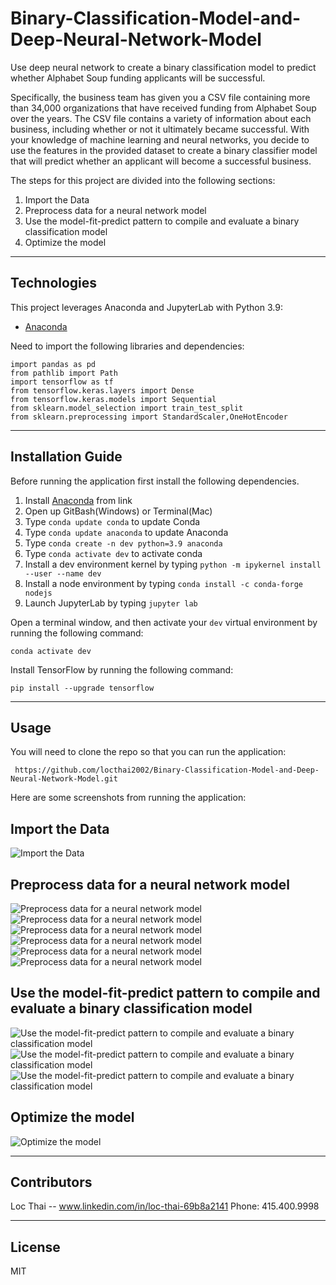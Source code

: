 # Binary-Classification-Model-and-Deep-Neural-Network-Model
Use deep neural network to create a binary classification model to predict whether Alphabet Soup funding applicants will be successful.

Specifically, the business team has given you a CSV file containing more than 34,000 organizations that have received funding from Alphabet Soup over the years. The CSV file contains a variety of information about each business, including whether or not it ultimately became successful. With your knowledge of machine learning and neural networks, you decide to use the features in the provided dataset to create a binary classifier model that will predict whether an applicant will become a successful business.

The steps for this project are divided into the following sections:

1. Import the Data 
2. Preprocess data for a neural network model
3. Use the model-fit-predict pattern to compile and evaluate a binary classification model
4. Optimize the model


---

## Technologies

This project leverages Anaconda and JupyterLab with Python 3.9:

* [Anaconda](https://www.anaconda.com/products/individual) 

Need to import the following libraries and dependencies:

```
import pandas as pd
from pathlib import Path
import tensorflow as tf
from tensorflow.keras.layers import Dense
from tensorflow.keras.models import Sequential
from sklearn.model_selection import train_test_split
from sklearn.preprocessing import StandardScaler,OneHotEncoder

```

---

## Installation Guide

Before running the application first install the following dependencies.

1. Install [Anaconda](https://www.anaconda.com/products/individual) from link 
2. Open up GitBash(Windows) or Terminal(Mac)
3. Type ```conda update conda``` to update Conda
4. Type ```conda update anaconda``` to update Anaconda
5. Type ```conda create -n dev python=3.9 anaconda```
6. Type ```conda activate dev``` to activate conda
7. Install a dev environment kernel by typing ```python -m ipykernel install --user --name dev```
8. Install a node environment by typing ```conda install -c conda-forge nodejs```
9. Launch JupyterLab by typing ```jupyter lab```

Open a terminal window, and then activate your ```dev``` virtual environment by running the following command:
```
conda activate dev 
```
Install TensorFlow by running the following command:

```
pip install --upgrade tensorflow
```

---

## Usage

You will need to clone the repo so that you can run the application:

```
 https://github.com/locthai2002/Binary-Classification-Model-and-Deep-Neural-Network-Model.git

```

Here are some screenshots from running the application:

## Import the Data

![Import the Data](images/1.png)

## Preprocess data for a neural network model

![Preprocess data for a neural network model](images/2.png)
![Preprocess data for a neural network model](images/3.png)
![Preprocess data for a neural network model](images/4.png)
![Preprocess data for a neural network model](images/5.png)
![Preprocess data for a neural network model](images/6.png)
![Preprocess data for a neural network model](images/7.png)

## Use the model-fit-predict pattern to compile and evaluate a binary classification model

![Use the model-fit-predict pattern to compile and evaluate a binary classification model](images/8.png)
![Use the model-fit-predict pattern to compile and evaluate a binary classification model](images/9.png)
![Use the model-fit-predict pattern to compile and evaluate a binary classification model](images/10.png)

## Optimize the model

![Optimize the model](images/6.png)



---

## Contributors

Loc Thai -- www.linkedin.com/in/loc-thai-69b8a2141
Phone: 415.400.9998

---

## License

MIT
